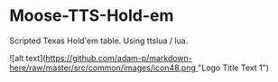 # Moose-TTS-Hold-em
Scripted Texas Hold'em table. Using ttslua / lua.


![alt text]([https://github.com/adam-p/markdown-here/raw/master/src/common/images/icon48.png ](https://gyazo.com/a7e9f7280cf3c23debf2aac46ce19b3e)"Logo Title Text 1")
